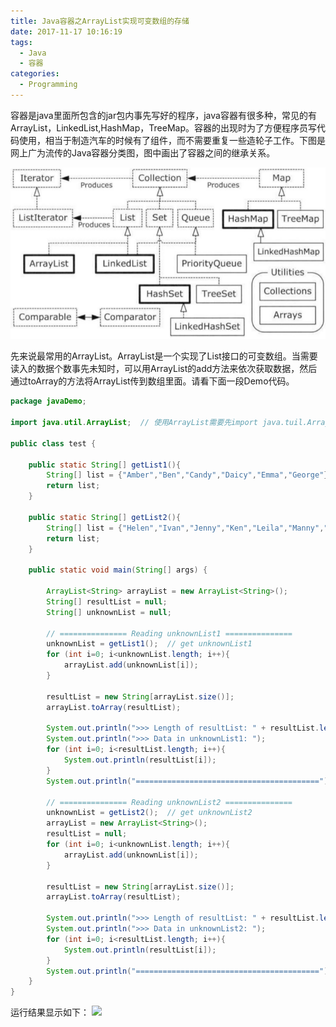 ```yaml
---
title: Java容器之ArrayList实现可变数组的存储
date: 2017-11-17 10:16:19
tags:
  - Java
  - 容器
categories:
  - Programming
---
```

容器是java里面所包含的jar包内事先写好的程序，java容器有很多种，常见的有ArrayList，LinkedList,HashMap，TreeMap。容器的出现时为了方便程序员写代码使用，相当于制造汽车的时候有了组件，而不需要重复一些造轮子工作。<!--more-->下图是网上广为流传的Java容器分类图，图中画出了容器之间的继承关系。

![](arraylist/1.png)

先来说最常用的ArrayList。ArrayList是一个实现了List接口的可变数组。当需要读入的数据个数事先未知时，可以用ArrayList的add方法来依次获取数据，然后通过toArray的方法将ArrayList传到数组里面。请看下面一段Demo代码。

```java
package javaDemo;

import java.util.ArrayList;  // 使用ArrayList需要先import java.tuil.ArrayList

public class test {

    public static String[] getList1(){
        String[] list = {"Amber","Ben","Candy","Daicy","Emma","George"};
        return list;
    }

    public static String[] getList2(){
        String[] list = {"Helen","Ivan","Jenny","Ken","Leila","Manny","Nancy","Penny"};
        return list;
    }

    public static void main(String[] args) {

        ArrayList<String> arrayList = new ArrayList<String>();
        String[] resultList = null;
        String[] unknownList = null;

        // =============== Reading unknownList1 ===============
        unknownList = getList1();  // get unknownList1
        for (int i=0; i<unknownList.length; i++){
            arrayList.add(unknownList[i]);
        }

        resultList = new String[arrayList.size()];
        arrayList.toArray(resultList);

        System.out.println(">>> Length of resultList: " + resultList.length);
        System.out.println(">>> Data in unknownList1: ");
        for (int i=0; i<resultList.length; i++){
            System.out.println(resultList[i]);
        }
        System.out.println("=========================================");

        // =============== Reading unknownList2 ===============
        unknownList = getList2();  // get unknownList2
        arrayList = new ArrayList<String>();
        resultList = null;
        for (int i=0; i<unknownList.length; i++){
            arrayList.add(unknownList[i]);
        }

        resultList = new String[arrayList.size()];
        arrayList.toArray(resultList);

        System.out.println(">>> Length of resultList: " + resultList.length);
		System.out.println(">>> Data in unknownList2: ");
        for (int i=0; i<resultList.length; i++){
            System.out.println(resultList[i]);
        }
        System.out.println("=========================================");
    }
}

```

运行结果显示如下：
![](2.png)